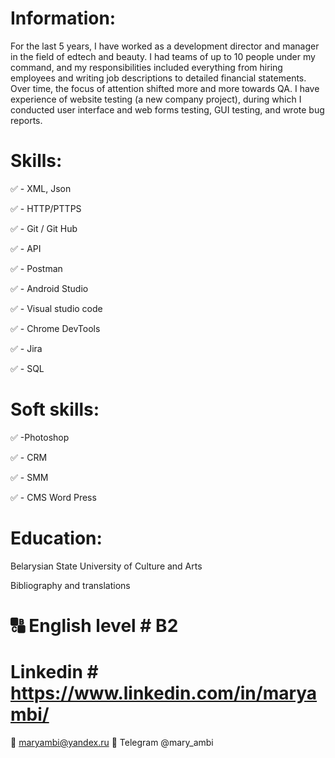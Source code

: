 # Information: #
For the last 5 years, I have worked as a development director and manager in the field of edtech and beauty. I had teams of up to 10 people under my command, and my responsibilities included everything from hiring employees and writing job descriptions to detailed financial statements. Over time, the focus of attention shifted more and more towards QA.
I have experience of website testing (a new company project), during which I conducted user interface and web forms testing, GUI testing, and wrote bug reports.

# Skills: #
✅ - XML, Json

✅ - HTTP/PTTPS

✅ - Git / Git Hub

✅ - API 

✅ - Postman

✅ - Android Studio

✅ - Visual studio code

✅ - Chrome DevTools

✅ - Jira

✅ - SQL

# Soft skills: #

✅ -Photoshop

✅ - CRM

✅ - SMM

✅ - CMS Word Press

# Education: #

Belarysian State University of Culture and Arts

Bibliography and translations


# 🔠 English level # B2 

# Linkedin # https://www.linkedin.com/in/maryambi/
 
📧 maryambi@yandex.ru
📩 Telegram @mary_ambi
